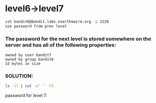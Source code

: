 # level6->level7


``` bash
ssh bandit6@bandit.labs.overthewire.org -p 2220
use password from prev level
```

### The password for the next level is stored somewhere on the server and has all of the following properties:
    owned by user bandit7
    owned by group bandit6
    33 bytes in size

### SOLUTION:
``` bash
ls -ll | cut -d' ' -f3
```

password for level 7:

